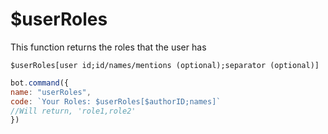 # $userRoles

This function returns the roles that the user has

```text
$userRoles[user id;id/names/mentions (optional);separator (optional)]
```

```javascript
bot.command({
name: "userRoles",
code: `Your Roles: $userRoles[$authorID;names]`
//Will return, 'role1,role2'
})
```



